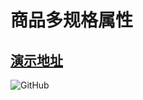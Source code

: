 # 商品多规格属性


## [演示地址](https://luochongfei.github.io/goodsAttr/)
![GitHub](images/three_attrs.jpg "演示图")

